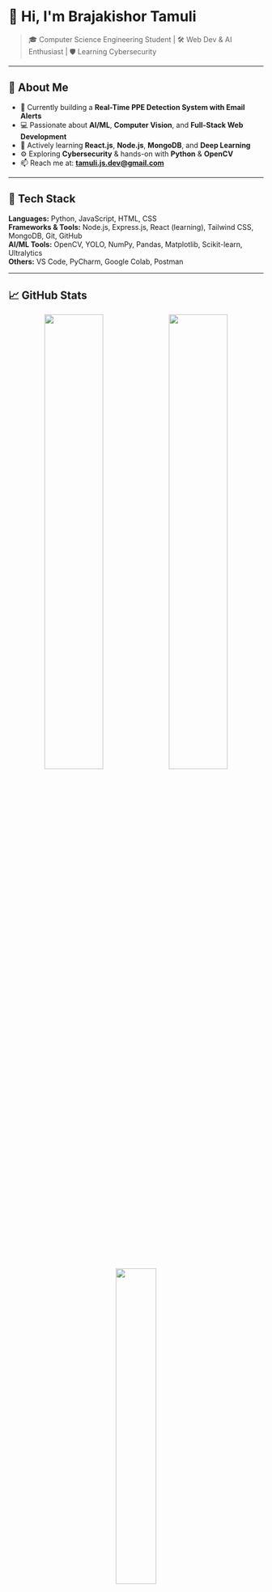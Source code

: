 # 👋 Hi, I'm Brajakishor Tamuli

> 🎓 Computer Science Engineering Student | 🛠️ Web Dev & AI Enthusiast | 🛡️ Learning Cybersecurity

---

## 🚀 About Me

- 🔭 Currently building a **Real-Time PPE Detection System with Email Alerts**
- 💻 Passionate about **AI/ML**, **Computer Vision**, and **Full-Stack Web Development**
- 🌱 Actively learning **React.js**, **Node.js**, **MongoDB**, and **Deep Learning**
- ⚙️ Exploring **Cybersecurity** & hands-on with **Python** & **OpenCV**
- 📫 Reach me at: **tamuli.js.dev@gmail.com**

---

## 🧰 Tech Stack

**Languages:** Python, JavaScript, HTML, CSS  
**Frameworks & Tools:** Node.js, Express.js, React (learning), Tailwind CSS, MongoDB, Git, GitHub  
**AI/ML Tools:** OpenCV, YOLO, NumPy, Pandas, Matplotlib, Scikit-learn, Ultralytics  
**Others:** VS Code, PyCharm, Google Colab, Postman

---

## 📈 GitHub Stats

<p align="center">
  <img src="https://github-readme-stats.vercel.app/api?username=Dev-B-cypher&show_icons=true&theme=radical" width="48%" />
  <img src="https://github-readme-streak-stats.herokuapp.com/?user=Dev-B-cypher&theme=radical" width="48%" />
</p>

<p align="center">
  <img src="https://github-readme-stats.vercel.app/api/top-langs/?username=Dev-B-cypher&layout=compact&theme=radical" width="40%" />
</p>

---

## 🔗 Let's Connect

- 💼 [LinkedIn](linkedin.com/in/brajakishor-tamuli-312151250)
- 🧠 [My Projects](https://github.com/Dev-B-cypher?tab=repositories)
- ✉️ tamuli.js.dev@gmail.com

---

_"Code. Learn. Share. Repeat."_  
Thanks for visiting my profile 🙌

